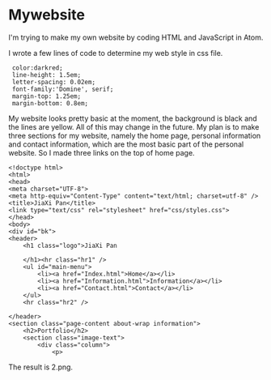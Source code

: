 # Mywebsite
I'm trying to make my own website by coding HTML and JavaScript in Atom. 

I wrote a few lines of code to determine my web style in css file. 
  
  ```	
   color:darkred;
   line-height: 1.5em;
   letter-spacing: 0.02em;
   font-family:'Domine', serif;
   margin-top: 1.25em;
   margin-bottom: 0.8em;
   ```
My website looks pretty basic at the moment, the background is black and the lines are yellow. All of this may change in the future. My plan is to make three sections for my website, namely the home page, personal information and contact information, which are the most basic part of the personal website.
So I made three links on the top of home page.

```
<!doctype html>
<html>
<head>
<meta charset="UTF-8">
<meta http-equiv="Content-Type" content="text/html; charset=utf-8" />
<title>JiaXi Pan</title>
<link type="text/css" rel="stylesheet" href="css/styles.css">
</head>
<body>
<div id="bk">
<header>
	<h1 class="logo">JiaXi Pan

	</h1><hr class="hr1" />
	<ul id="main-menu">
		<li><a href="Index.html">Home</a></li>
		<li><a href="Information.html">Information</a></li>
		<li><a href="Contact.html">Contact</a></li>
	</ul>
	<hr class="hr2" />

</header>
<section class="page-content about-wrap information">
	<h2>Portfolio</h2>
	<section class="image-text">
		<div class="column">
			<p>
```
The result is 2.png. 
